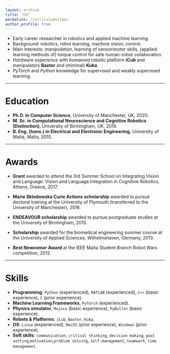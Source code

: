 ```yaml
---
layout: archive
title: "CV"
permalink: /curriculumvitae/
author_profile: true
---
```


- Early career researcher in robotics and applied machine learning.
- Background: robotics, robot learning, machine vision, control.
- Main interests: _manipulation_, learning of sensorimotor skills, (applied learning methods of) torque control for safe human-robot collaboration.
- _Hardware experience_ with humanoid robotic platform **iCub** and manipulators **Baxter** and (minimal) **Kuka**.
- _PyTorch_ and _Python_ knowledge for supervised and weakly supervised learning.

---

# Education

- **Ph.D. in Computer Science**, University of Manchester, UK, 2020.
- **M. Sc. in Computational Neuroscience and Cognitive Robotics (Distinction)**, University of Birmingham, UK, 2016.
- **B. Eng. (hons.) in Electrical and Electronic Engineering**, University of Malta, Malta, 2015.

---

# Awards

- **Grant** awarded to attend the 3rd Summer School on Integrating Vision and Language: Vision and Language Integration in Cognitive Robotics, Athens, Greece, 2017.

- **Marie Sklodowska Curie Actions scholarship** awarded to pursue doctoral training at the University of Plymouth (transferred to the University of Manchester), 2016.

- **ENDEAVOUR scholarship** awarded to pursue postgraduate studies at the University of Birmingham, 2015.

- **Scholarship** awarded for the biomedical engineering summer course at the University of Applied Sciences, Wilhelmshaven, Germany, 2013.

- **Best Newcomer Award** at the IEEE Malta Student Branch Robot Wars competition, 2012.

---

# Skills

- **Programming**: `Python` (experienced), `MATLAB` (experienced), `C++` (basic experience), `C` (prior experience).
- **Machine Learning Frameworks**, `PyTorch` (experienced).
- **Physics simulator**, `Mujoco` (basic experience), `PyBullet` (basic experience).
- **Robots & Platforms**: `iCub`, `Baxter`, `Kuka`.
- **OS**: `Linux` (experienced), `MacOS` (prior experience), `Windows` (prior experience).
- **Soft skills**:  `communication`, `critical thinking`, `decision making`, `goal setting`,`motivation`,`problem solving`, `self-management`, `teamwork`, `time management`.





